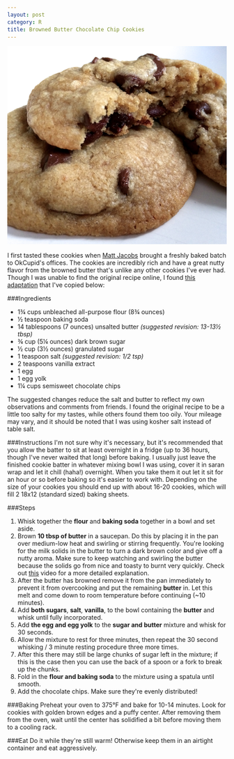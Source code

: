 ```yaml
---
layout: post
category: R
title: Browned Butter Chocolate Chip Cookies
---
```

<div class="rounded-img-wrapper">
  <div class="rounded-img">
    <img src="images/cookies.png" />
  </div>
</div>

I first tasted these cookies when [Matt Jacobs](http://capndesign.com/) brought a freshly baked batch to OkCupid's offices.  The cookies are incredibly rich and have a great nutty flavor from the browned butter that's unlike any other cookies I've ever had.  Though I was unable to find the original recipe online, I found [this adaptation](http://www.browneyedbaker.com/2012/10/16/cooks-illustrated-perfect-chocolate-chip-cookies/) that I've copied below:

<span class="bottom-em">
###Ingredients
</span>

*  1¾ cups unbleached all-purpose flour (8¾ ounces)
*  ½ teaspoon baking soda
*  14 tablespoons (7 ounces) unsalted butter _(suggested revision: 13-13½ tbsp)_
*  ¾ cup (5¼ ounces) dark brown sugar
*  ½ cup (3½ ounces) granulated sugar
*  1 teaspoon salt _(suggested revision: 1/2 tsp)_
*  2 teaspoons vanilla extract
*  1 egg
*  1 egg yolk
*  1¼ cups semisweet chocolate chips

The suggested changes reduce the salt and butter to reflect my own observations and comments from friends.  I found the original recipe to be a little too salty for my tastes, while others found them too oily.  Your mileage may vary, and it should be noted that I was using kosher salt instead of table salt.

###Instructions
I'm not sure why it's necessary, but it's recommended that you allow the batter to sit at least overnight in a fridge (up to 36 hours, though I've never waited that long) before baking.  I usually just leave the finished cookie batter in whatever mixing bowl I was using, cover it in saran wrap and let it chill (haha!) overnight.  When you take them it out let it sit for an hour or so before baking so it's easier to work with.  Depending on the size of your cookies you should end up with about 16-20 cookies, which will fill 2 18x12 (standard sized) baking sheets.

<span class="bottom-em">
###Steps
<span>

1.  Whisk together the **flour** and **baking soda** together in a bowl and set aside.
2.  Brown **10 tbsp of butter** in a saucepan.  Do this by placing it in the pan over medium-low heat and swirling or stirring frequently.  You're looking for the milk solids in the butter to turn a dark brown color and give off a nutty aroma.  Make sure to keep watching and swirling the butter because the solids go from nice and toasty to burnt very quickly.  Check out [this](http://youtu.be/py-gYWbnu2k) video for a more detailed explanation.
3.  After the butter has browned remove it from the pan immediately to prevent it from overcooking and put the remaining **butter** in.  Let this melt and come down to room temperature before continuing (~10 minutes).
4.  Add **both sugars**, **salt**, **vanilla**, to the bowl containing the **butter** and whisk until fully incorporated.
5.  Add **the egg and egg yolk** to the **sugar and butter** mixture and whisk for 30 seconds.
6.  Allow the mixture to rest for three minutes, then repeat the 30 second whisking / 3 minute resting procedure three more times.
7.  After this there may still be large chunks of sugar left in the mixture; if this is the case then you can use the back of a spoon or a fork to break up the chunks.
8.  Fold in the **flour and baking soda** to the mixture using a spatula until smooth.
9.  Add the chocolate chips.  Make sure they're evenly distributed!

<span class="top-em">
###Baking
</span>
Preheat your oven to 375°F and bake for 10-14 minutes.  Look for cookies with golden brown edges and a puffy center.  After removing them from the oven, wait until the center has solidified a bit before moving them to a cooling rack.

###Eat
Do it while they're still warm!  Otherwise keep them in an airtight container and eat aggressively.
